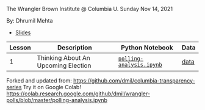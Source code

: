 The Wrangler
Brown Institute @ Columbia U.
Sunday Nov 14, 2021

By: Dhrumil Mehta 

* [Slides](https://docs.google.com/presentation/d/1FIDxzh81xnbXvBd4TTZvquIfC4QnrECqowQd6wBbR_E/edit?usp=sharing) 

Lesson |Description | Python Notebook | Data
-------|------------|--------|---------
1 | Thinking About An Upcoming Election | [`polling-analysis.ipynb`](./polling-analysis.ipynb) | [data](https://github.com/fivethirtyeight/data/tree/master/pollster-ratings)

Forked and updated from: https://github.com/dmil/columbia-transparency-series
Try it on Google Colab! https://colab.research.google.com/github/dmil/wrangler-polls/blob/master/polling-analysis.ipynb
